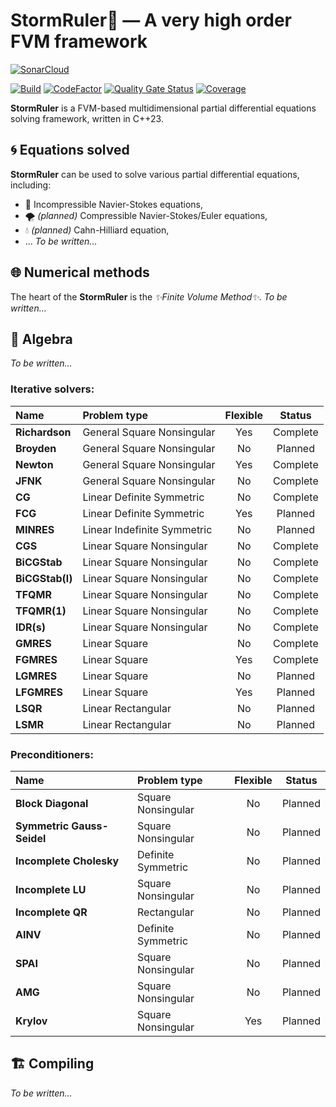 <!--=-=-=-=-=-=-=-=-=-=-=-=-=-=-=-=-=-=-=-=-=-=-=-=-=-=-=-=-=-=-=-=-=-=-=-=-=-->
# StormRuler🦜 — A very high order FVM framework
<!--=-=-=-=-=-=-=-=-=-=-=-=-=-=-=-=-=-=-=-=-=-=-=-=-=-=-=-=-=-=-=-=-=-=-=-=-=-->

[![SonarCloud](https://sonarcloud.io/images/project_badges/sonarcloud-white.svg)](https://sonarcloud.io/summary/new_code?id=Jhuighuy_StormRuler)

[![Build](https://github.com/Jhuighuy/StormRuler/actions/workflows/build.yml/badge.svg)](https://github.com/Jhuighuy/StormRuler/actions/workflows/build.yml)
[![CodeFactor](https://www.codefactor.io/repository/github/jhuighuy/stormruler/badge)](https://www.codefactor.io/repository/github/jhuighuy/stormruler)
[![Quality Gate Status](https://sonarcloud.io/api/project_badges/measure?project=Jhuighuy_StormRuler&metric=alert_status)](https://sonarcloud.io/summary/new_code?id=Jhuighuy_StormRuler)
[![Coverage](https://sonarcloud.io/api/project_badges/measure?project=Jhuighuy_StormRuler&metric=coverage)](https://sonarcloud.io/summary/new_code?id=Jhuighuy_StormRuler)

**StormRuler** is a FVM-based multidimensional partial 
differential equations solving framework, written in C++23.

<!----------------------------------------------------------------------------->
## 🌀 Equations solved
<!----------------------------------------------------------------------------->

**StormRuler** can be used to solve various partial differential equations, 
including:
* 🌊 Incompressible Navier-Stokes equations,
* 🌪 _(planned)_ Сompressible Navier-Stokes/Euler equations,
* 💧 _(planned)_ Cahn-Hilliard equation,
* ...
_To be written..._

<!----------------------------------------------------------------------------->
## 🌐 Numerical methods
<!----------------------------------------------------------------------------->

The heart of the **StormRuler** is the _✨Finite Volume Method✨_.
_To be written..._

<!----------------------------------------------------------------------------->
## 🌈 Algebra
<!----------------------------------------------------------------------------->

_To be written..._

### Iterative solvers:
| Name                    | Problem type                 | Flexible | Status   |
|:------------------------|:-----------------------------|:--------:|:--------:|
| **Richardson**          | General Square Nonsingular   | Yes      | Complete |
| **Broyden**             | General Square Nonsingular   | No       | Planned  |
| **Newton**              | General Square Nonsingular   | Yes      | Complete |
| **JFNK**                | General Square Nonsingular   | No       | Complete |
| **CG**                  | Linear Definite Symmetric    | No       | Complete |
| **FCG**                 | Linear Definite Symmetric    | Yes      | Planned  |
| **MINRES**              | Linear Indefinite Symmetric  | No       | Planned  |
| **CGS**                 | Linear Square Nonsingular    | No       | Complete |
| **BiCGStab**            | Linear Square Nonsingular    | No       | Complete |
| **BiCGStab(l)**         | Linear Square Nonsingular    | No       | Complete |
| **TFQMR**               | Linear Square Nonsingular    | No       | Complete |
| **TFQMR(1)**            | Linear Square Nonsingular    | No       | Complete |
| **IDR(s)**              | Linear Square Nonsingular    | No       | Complete |
| **GMRES**               | Linear Square                | No       | Complete |
| **FGMRES**              | Linear Square                | Yes      | Complete |
| **LGMRES**              | Linear Square                | No       | Planned  |
| **LFGMRES**             | Linear Square                | Yes      | Planned  |
| **LSQR**                | Linear Rectangular           | No       | Planned  |
| **LSMR**                | Linear Rectangular           | No       | Planned  |

### Preconditioners:
| Name                        | Problem type             | Flexible | Status   |
|:----------------------------|:-------------------------|:--------:|:--------:|
| **Block Diagonal**          | Square Nonsingular       | No       | Planned  |
| **Symmetric Gauss-Seidel**  | Square Nonsingular       | No       | Planned  |
| **Incomplete Cholesky**     | Definite Symmetric       | No       | Planned  |
| **Incomplete LU**           | Square Nonsingular       | No       | Planned  |
| **Incomplete QR**           | Rectangular              | No       | Planned  |
| **AINV**                    | Definite Symmetric       | No       | Planned  |
| **SPAI**                    | Square Nonsingular       | No       | Planned  |
| **AMG**                     | Square Nonsingular       | No       | Planned  |
| **Krylov**                  | Square Nonsingular       | Yes      | Planned  |

<!----------------------------------------------------------------------------->
## 🏗 Compiling
<!----------------------------------------------------------------------------->

_To be written..._
